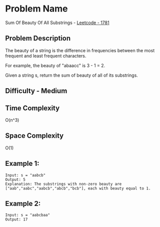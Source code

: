 # Problem Name 
Sum Of Beauty Of All Substrings - [Leetcode - 1781](https://leetcode.com/problems/sum-of-beauty-of-all-substrings/)

## Problem Description

The beauty of a string is the difference in frequencies between the most frequent and least frequent characters.

For example, the beauty of "abaacc" is 3 - 1 = 2.

Given a string s, return the sum of beauty of all of its substrings.

## Difficulty - Medium

## Time Complexity
O(n^3)

## Space Complexity
O(1)

## Example 1:
```
Input: s = "aabcb"
Output: 5
Explanation: The substrings with non-zero beauty are ["aab","aabc","aabcb","abcb","bcb"], each with beauty equal to 1.
```

## Example 2:
```
Input: s = "aabcbaa"
Output: 17
```